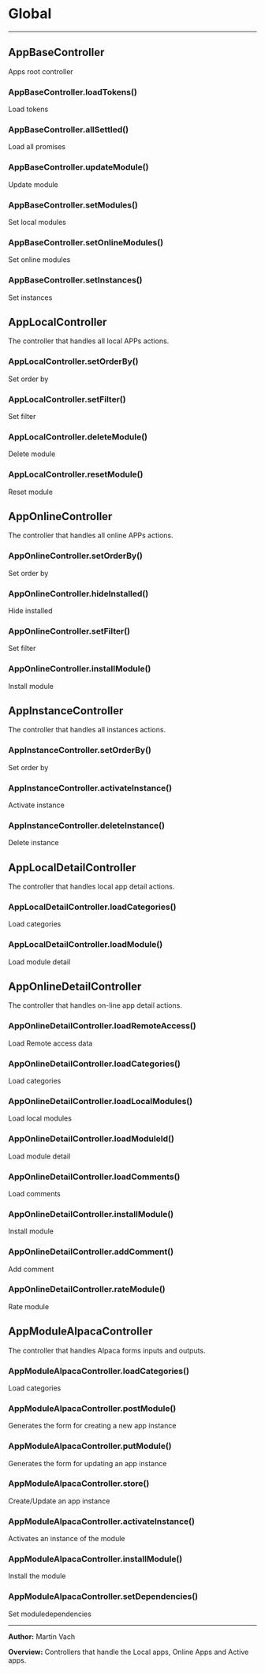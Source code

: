 # Global





* * *

## AppBaseController
Apps root controller

### AppBaseController.loadTokens() 

Load tokens


### AppBaseController.allSettled() 

Load all promises


### AppBaseController.updateModule() 

Update module


### AppBaseController.setModules() 

Set local modules


### AppBaseController.setOnlineModules() 

Set online modules


### AppBaseController.setInstances() 

Set instances



## AppLocalController
The controller that handles all local APPs actions.

### AppLocalController.setOrderBy() 

Set order by


### AppLocalController.setFilter() 

Set filter


### AppLocalController.deleteModule() 

Delete module


### AppLocalController.resetModule() 

Reset module



## AppOnlineController
The controller that handles all online APPs actions.

### AppOnlineController.setOrderBy() 

Set order by


### AppOnlineController.hideInstalled() 

Hide installed


### AppOnlineController.setFilter() 

Set filter


### AppOnlineController.installModule() 

Install module



## AppInstanceController
The controller that handles all instances actions.

### AppInstanceController.setOrderBy() 

Set order by


### AppInstanceController.activateInstance() 

Activate instance


### AppInstanceController.deleteInstance() 

Delete instance



## AppLocalDetailController
The controller that handles local app detail actions.

### AppLocalDetailController.loadCategories() 

Load categories


### AppLocalDetailController.loadModule() 

Load module detail



## AppOnlineDetailController
The controller that handles on-line app detail actions.

### AppOnlineDetailController.loadRemoteAccess() 

Load Remote access data


### AppOnlineDetailController.loadCategories() 

Load categories


### AppOnlineDetailController.loadLocalModules() 

Load local modules


### AppOnlineDetailController.loadModuleId() 

Load module detail


### AppOnlineDetailController.loadComments() 

Load comments


### AppOnlineDetailController.installModule() 

Install module


### AppOnlineDetailController.addComment() 

Add comment


### AppOnlineDetailController.rateModule() 

Rate module



## AppModuleAlpacaController
The controller that handles Alpaca forms inputs and outputs.

### AppModuleAlpacaController.loadCategories() 

Load categories


### AppModuleAlpacaController.postModule() 

Generates the form for creating a new app instance


### AppModuleAlpacaController.putModule() 

Generates the form for updating an app instance


### AppModuleAlpacaController.store() 

Create/Update an app instance


### AppModuleAlpacaController.activateInstance() 

Activates an instance of the module


### AppModuleAlpacaController.installModule() 

Install the module


### AppModuleAlpacaController.setDependencies() 

Set moduledependencies




* * *



**Author:** Martin Vach



**Overview:** Controllers that handle the Local apps, Online Apps and Active apps.


